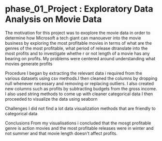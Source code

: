# phase_01_Project : Exploratory Data Analysis on Movie Data
  The motivation for this project was to exoplore the movie data in order to determine how Microsoft a tech giant can manouever into the movie business by exploring 
  the most profitable movies in terms of what are the genres of the most profitable, what period of release dtranslate into the most profits and to investigate whethe r or not length of a movie has any bearing on profits. My problems were centered around understanding what movies generate  profits
  
  Procedure
  I began by extracting the relevant data i required from the various datasets using csv methods.I then cleaned the columns by dropping null whenever necessary and removing or replacing outliers. I also created new columns such as profits by subtracting budgets from the gross income. I also used string methods to come up with cleaner categorical data
   I then proceeded to visualize the data using seaborn 
   
   Challenges
   I did not find a lot data visualization methods that are friendly to categorical data
   
   Conclusions
   From my visualisations i concluded that the mosgt profitable genre is action movies and the most profitable releases were in winter and not summer and that movie length doesn't affect profits.
